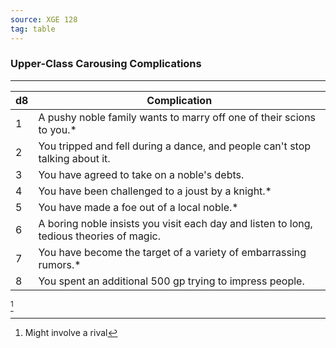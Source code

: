 ```yaml
---
source: XGE 128
tag: table
---
```


### Upper-Class Carousing Complications
---
|d8|Complication|
|----|------------|
|1|A pushy noble family wants to marry off one of their scions to you.* |
|2|You tripped and fell during a dance, and people can't stop talking about it.|
|3|You have agreed to take on a noble's debts.|
|4|You have been challenged to a joust by a knight.* |
|5|You have made a foe out of a local noble.* |
|6|A boring noble insists you visit each day and listen to long, tedious theories of magic.|
|7|You have become the target of a variety of embarrassing rumors.* |
|8|You spent an additional 500 gp trying to impress people.|
[^1] 

[^1]: Might involve a rival
